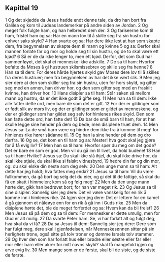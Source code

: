 ## Kapittel 19

1 Og det skjedde da Jesus hadde endt denne tale, da dro han bort fra Galilea og kom til Judeas landemerker på andre siden av Jordan.
2 Og meget folk fulgte ham, og han helbredet dem der.
3 Og fariseerne kom til ham, fristet ham og sa: Har en mann lov til å skille seg fra sin hustru for enhver saks skyld?
4 Han svarte og sa: Har dere ikke lest at han som skapte dem, fra begynnelsen av skapte dem til mann og kvinne
5 og sa: Derfor skal mannen forlate far og mor og holde seg til sin hustru, og de to skal være ett kjød?
6 Så er de da ikke lenger to, men ett kjød. Derfor, det som Gud har sammenføyet, det skal et menneske ikke adskille.
7 De sa til ham: Hvorfor befalte da Moses å gi hustruen skilsmissebrev og skille seg fra henne?
8 Han sa til dem: For deres hårde hjertes skyld gav Moses dere lov til å skilles fra deres hustruer; men fra begynnelsen av har det ikke vært slik.
9 Men jeg sier dere at den som skiller seg fra sin hustru, uten for hors skyld, og gifter seg med en annen, han driver hor, og den som gifter seg med en fraskilt kvinne, han driver hor.
10 Hans disipler sa til ham: Står saken så mellom mann og hustru, da er det ikke godt å gifte seg.
11 Men han sa til dem: Ikke alle fatter dette ord, men bare de som det er gitt.
12 For der er gildinger som er født slik av mors liv, og der er gildinger som er gildet av menneskene, og der er gildinger som har gildet seg selv for himlenes rikes skyld. Den som kan fatte dette ord, han fatte det!
13 Da bar de små barn til ham, for at han skulle legge sine hender på dem og bede; men disiplene truet dem.
14 Men Jesus sa: La de små barn være og hindre dem ikke fra å komme til meg! for himlenes rike hører sådanne til.
15 Og han la sine hender på dem og dro derfra.
16 Og se, det kom en til ham og sa: Mester! hva godt skal jeg gjøre for å få evig liv?
17 Men han sa til ham: Hvorfor spør du meg om det gode? Det er bare en som er god. Men vil du gå inn til livet, da hold budene!
18 Han sa til ham: Hvilke? Jesus sa: Du skal ikke slå ihjel, du skal ikke drive hor, du skal ikke stjele, du skal ikke si falskt vidnesbyrd,
19 hedre din far og din mor, og: du skal elske din neste som deg selv.
20 Den unge mann sa til ham: Alt dette har jeg holdt; hva fattes meg enda?
21 Jesus sa til ham: Vil du være fullkommen, da gå bort og selg det du eier, og gi det til de fattige, så skal du få en skatt i himmelen; kom så og følg meg!
22 Men da den unge mann hørte det, gikk han bedrøvet bort; for han var meget rik.
23 Og Jesus sa til sine disipler: Sannelig sier jeg dere: Det vil være vanskelig for en rik å komme inn i himlenes rike.
24 Igjen sier jeg dere: Det er lettere for en kamel å gå gjennom et nåleøye enn for en rik å gå inn i Guds rike.
25 Men da disiplene hørte det, ble de meget forferdet og sa: Hvem kan da bli frelst?
26 Men Jesus så på dem og sa til dem: For mennesker er dette umulig, men for Gud er alt mulig.
27 Da svarte Peter ham: Se, vi har forlatt alt og fulgt deg; hva skal da vi få?
28 Da sa Jesus til dem: Sannelig sier jeg dere: Dere som har fulgt meg, dere skal i gjenfødelsen, når Menneskesønnen sitter på sin herlighets trone, også sitte på tolv troner og dømme Israels tolv stammer.
29 Og hver den som har forlatt hus eller brødre eller søstre eller far eller mor eller barn eller akrer for mitt navns skyld? skal få mangefold igjen og arve evig liv.
30 Men mange som er de første, skal bli de siste, og de siste de første.
